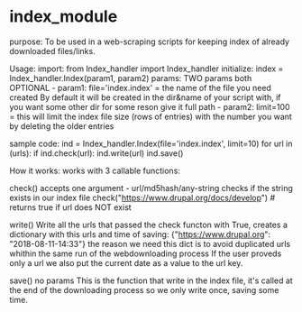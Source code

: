# index_module
purpose:
  To be used in a web-scraping scripts for keeping index of already downloaded files/links.
  
Usage: 
	import: from Index_handler import Index_handler
	initialize: index = Index_handler.Index(param1, param2)
	params: TWO params both OPTIONAL
		- param1: file='index.index' = the name of the file you need created
			By default it will be created in the dir&name of your script with, 
			if you want some other dir for some reson give it full path
		- param2: limit=100 = this will limit the index file size (rows of entries) 
			with the number you want by deleting the older entries

sample code:
  ind = Index_handler.Index(file='index.index', limit=10)
  for url in (urls):
      if ind.check(url):
          ind.write(url)
  ind.save()

How it works:
  works with 3 callable functions: 

  check() accepts one argument - url/md5hash/any-string checks if the string exists in our index file
      check("https://www.drupal.org/docs/develop") # returns true if url does NOT exist

  write() Write all the urls that passed the check functon with True,
      creates a dictionary with this urls and time of saving:
      {"https://www.drupal.org": "2018-08-11-14:33"}
      the reason we need this dict is to avoid duplicated urls
      whithin the same run of the webdownloading process
      If the user proveds only a url we also put the current date as a value to the url key.
  
  save() no params
    This is the function that write in the index file, it's called at the end
		of the downloading process so we only write once, saving some time.
